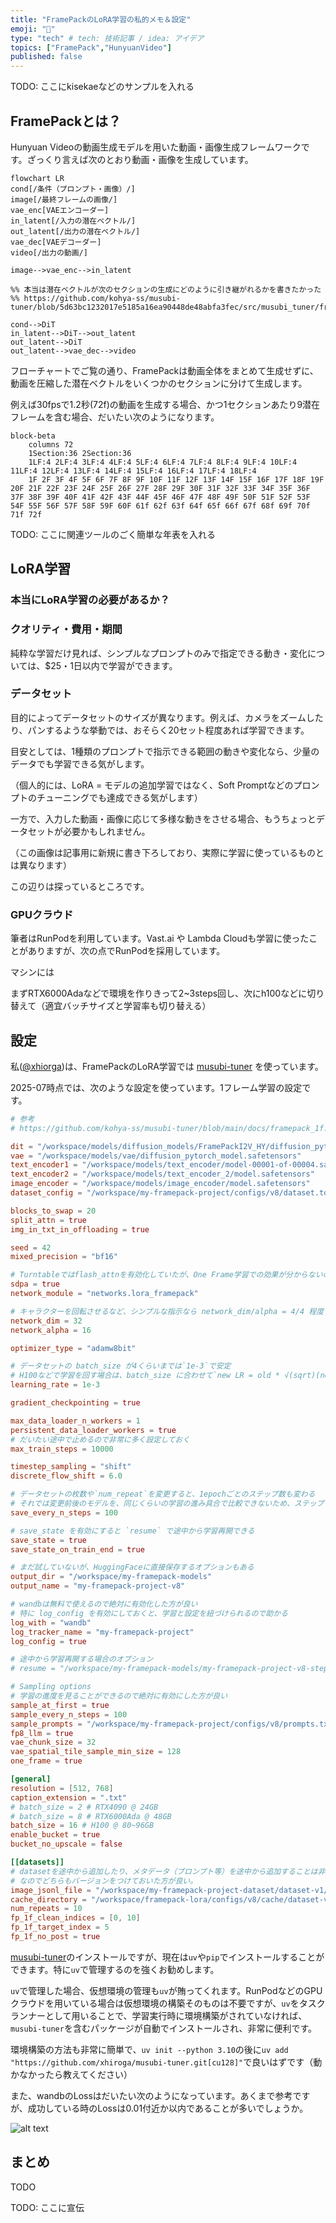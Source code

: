 ```yaml
---
title: "FramePackのLoRA学習の私的メモ＆設定"
emoji: "🔖"
type: "tech" # tech: 技術記事 / idea: アイデア
topics: ["FramePack","HunyuanVideo"]
published: false
---
```


TODO: ここにkisekaeなどのサンプルを入れる

## FramePackとは？

Hunyuan Videoの動画生成モデルを用いた動画・画像生成フレームワークです。ざっくり言えば次のとおり動画・画像を生成しています。

```mermaid
flowchart LR
cond[/条件（プロンプト・画像）/]
image[/最終フレームの画像/]
vae_enc[VAEエンコーダー]
in_latent[/入力の潜在ベクトル/]
out_latent[/出力の潜在ベクトル/]
vae_dec[VAEデコーダー]
video[/出力の動画/]

image-->vae_enc-->in_latent

%% 本当は潜在ベクトルが次のセクションの生成にどのように引き継がれるかを書きたかった
%% https://github.com/kohya-ss/musubi-tuner/blob/5d63bc1232017e5185a16ea90448de48abfa3fec/src/musubi_tuner/frame_pack/k_diffusion_hunyuan.py#L34

cond-->DiT
in_latent-->DiT-->out_latent
out_latent-->DiT
out_latent-->vae_dec-->video
```

<!-- 
```mermaid
flowchart LR

image[/入力画像/]

image_encoder[画像エンコーダー from FLUX1]
image_encoder_last_hidden_state[/隠れ状態/]
vae[VAE from HunyuanVideo]
start_latent[/潜在ベクトル/]
prompt[/プロンプト/]
llama[Llama]
llama_vec[/Llama Vector/]

clip[CLIP]
clip_l_pooler[/CLIP L Pooler/]
```
 -->

フローチャートでご覧の通り、FramePackは動画全体をまとめて生成せずに、動画を圧縮した潜在ベクトルをいくつかのセクションに分けて生成します。

例えば30fpsで1.2秒(72f)の動画を生成する場合、かつ1セクションあたり9潜在フレームを含む場合、だいたい次のようになります。

```mermaid
block-beta
    columns 72
    1Section:36 2Section:36
    1LF:4 2LF:4 3LF:4 4LF:4 5LF:4 6LF:4 7LF:4 8LF:4 9LF:4 10LF:4 11LF:4 12LF:4 13LF:4 14LF:4 15LF:4 16LF:4 17LF:4 18LF:4
    1F 2F 3F 4F 5F 6F 7F 8F 9F 10F 11F 12F 13F 14F 15F 16F 17F 18F 19F 20F 21F 22F 23F 24F 25F 26F 27F 28F 29F 30F 31F 32F 33F 34F 35F 36F 37F 38F 39F 40F 41F 42F 43F 44F 45F 46F 47F 48F 49F 50F 51F 52F 53F 54F 55F 56F 57F 58F 59F 60F 61f 62f 63f 64f 65f 66f 67f 68f 69f 70f 71f 72f
```

<!-- ComfyUIでFramePackを使って動画生成をされた方は、出力される動画のフレーム数として指定できる値が特徴的であることに気付いたと思いますが、それはこれが関係しています。 -->

TODO: ここに関連ツールのごく簡単な年表を入れる

## LoRA学習

### 本当にLoRA学習の必要があるか？



### クオリティ・費用・期間

純粋な学習だけ見れば、シンプルなプロンプトのみで指定できる動き・変化については、$25・1日以内で学習ができます。


### データセット

目的によってデータセットのサイズが異なります。例えば、カメラをズームしたり、パンするような挙動では、おそらく20セット程度あれば学習できます。

目安としては、1種類のプロンプトで指示できる範囲の動きや変化なら、少量のデータでも学習できる気がします。

（個人的には、LoRA = モデルの追加学習ではなく、Soft Promptなどのプロンプトのチューニングでも達成できる気がします）

一方で、入力した動画・画像に応じて多様な動きをさせる場合、もうちょっとデータセットが必要かもしれません。

（この画像は記事用に新規に書き下ろしており、実際に学習に使っているものとは異なります）

この辺りは探っているところです。

### GPUクラウド

筆者はRunPodを利用しています。Vast.ai や Lambda Cloudも学習に使ったことがありますが、次の点でRunPodを採用しています。


マシンには

まずRTX6000Adaなどで環境を作りきって2~3steps回し、次にh100などに切り替えて（適宜バッチサイズと学習率も切り替える）

## 設定

私([@xhiorga](https://x.com/xhiroga))は、FramePackのLoRA学習では [musubi-tuner](https://github.com/kohya-ss/musubi-tuner) を使っています。

2025-07時点では、次のような設定を使っています。1フレーム学習の設定です。

```config.toml
# 参考
# https://github.com/kohya-ss/musubi-tuner/blob/main/docs/framepack_1f.md

dit = "/workspace/models/diffusion_models/FramePackI2V_HY/diffusion_pytorch_model-00001-of-00003.safetensors"
vae = "/workspace/models/vae/diffusion_pytorch_model.safetensors"
text_encoder1 = "/workspace/models/text_encoder/model-00001-of-00004.safetensors"
text_encoder2 = "/workspace/models/text_encoder_2/model.safetensors"
image_encoder = "/workspace/models/image_encoder/model.safetensors"
dataset_config = "/workspace/my-framepack-project/configs/v8/dataset.toml"

blocks_to_swap = 20
split_attn = true
img_in_txt_in_offloading = true

seed = 42
mixed_precision = "bf16"

# Turntableではflash_attnを有効化していたが、One Frame学習での効果が分からないので一旦sdpaで。
sdpa = true
network_module = "networks.lora_framepack"

# キャラクターを回転させるなど、シンプルな指示なら network_dim/alpha = 4/4 程度でも可能。
network_dim = 32
network_alpha = 16

optimizer_type = "adamw8bit"

# データセットの batch_size が4くらいまでは`1e-3`で安定
# H100などで学習を回す場合は、batch_size に合わせて`new LR = old * √(sqrt)(new batch size / old batch size)`で増やしていく
learning_rate = 1e-3

gradient_checkpointing = true

max_data_loader_n_workers = 1
persistent_data_loader_workers = true
# だいたい途中で止めるので非常に多く設定しておく
max_train_steps = 10000

timestep_sampling = "shift"
discrete_flow_shift = 6.0

# データセットの枚数や`num_repeat`を変更すると、1epochごとのステップ数も変わる
# それでは変更前後のモデルを、同じくらいの学習の進み具合で比較できないため、ステップでの保存を推奨
save_every_n_steps = 100

# save_state を有効にすると `resume` で途中から学習再開できる
save_state = true
save_state_on_train_end = true

# まだ試していないが、HuggingFaceに直接保存するオプションもある
output_dir = "/workspace/my-framepack-models"
output_name = "my-framepack-project-v8"

# wandbは無料で使えるので絶対に有効化した方が良い
# 特に log_config を有効にしておくと、学習と設定を紐づけられるので助かる
log_with = "wandb"
log_tracker_name = "my-framepack-project"
log_config = true

# 途中から学習再開する場合のオプション
# resume = "/workspace/my-framepack-models/my-framepack-project-v8-step00001000-state"

# Sampling options
# 学習の進度を見ることができるので絶対に有効にした方が良い
sample_at_first = true
sample_every_n_steps = 100
sample_prompts = "/workspace/my-framepack-project/configs/v8/prompts.txt"
fp8_llm = true
vae_chunk_size = 32
vae_spatial_tile_sample_min_size = 128
one_frame = true
```

```dataset.toml
[general]
resolution = [512, 768]
caption_extension = ".txt"
# batch_size = 2 # RTX4090 @ 24GB
# batch_size = 8 # RTX6000Ada @ 48GB
batch_size = 16 # H100 @ 80~96GB
enable_bucket = true
bucket_no_upscale = false

[[datasets]]
# datasetを途中から追加したり、メタデータ（プロンプト等）を途中から追加することは非常によくある
# なのでどちらもバージョンをつけておいた方が良い。
image_jsonl_file = "/workspace/my-framepack-project-dataset/dataset-v1/metadata-v1.jsonl"
cache_directory = "/workspace/framepack-lora/configs/v8/cache/dataset-v1/v1"
num_repeats = 10
fp_1f_clean_indices = [0, 10]
fp_1f_target_index = 5
fp_1f_no_post = true
```

[musubi-tuner](https://github.com/kohya-ss/musubi-tuner)のインストールですが、現在は`uv`や`pip`でインストールすることができます。特に`uv`で管理するのを強くお勧めします。

`uv`で管理した場合、仮想環境の管理も`uv`が賄ってくれます。RunPodなどのGPUクラウドを用いている場合は仮想環境の構築そのものは不要ですが、`uv`をタスクランナーとして用いることで、学習実行時に環境構築がされていなければ、`musubi-tuner`を含むパッケージが自動でインストールされ、非常に便利です。

環境構築の方法も非常に簡単で、`uv init --python 3.10`の後に`uv add "https://github.com/xhiroga/musubi-tuner.git[cu128]"`で良いはずです（動かなかったら教えてください）

また、wandbのLossはだいたい次のようになっています。あくまで参考ですが、成功している時のLossは0.01付近か以内であることが多いでしょうか。

![alt text](/images/framepack-lora.png)

## まとめ

TODO

TODO: ここに宣伝
